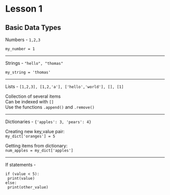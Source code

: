 # Lesson 1

## Basic Data Types


Numbers - `1,2,3`

  `my_number = 1`

---

Strings - `"hello", "thomas"`

  `my_string = 'thomas'`

---

Lists - `[1,2,3], [1,2,'a'], ['hello','world'], [], [1]`

Collection of several items \
Can be indexed with `[]` \
Use the functions `.append()` and `.remove()` 

---

Dictionaries - `{'apples': 3, 'pears': 4}` 

Creating new key,value pair: \
  `my_dict['oranges'] = 5` 
 
 Getting items from dictionary: \
  `num_apples = my_dict['apples']`
  
 ---
 
 If statements - 
 ```
 if (value < 5):
  print(value)
 else:
  print(other_value)
 ```
